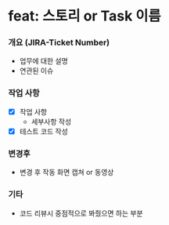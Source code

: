 # feat: 스토리 or Task 이름

### 개요 (JIRA-Ticket Number)

- 업무에 대한 설명
- 연관된 이슈

### 작업 사항

- [x] 작업 사항
    - 세부사항 작성
- [x] 테스트 코드 작성

### 변경후

- 변경 후 작동 화면 캡쳐 or 동영상

### 기타

- 코드 리뷰시 중점적으로 봐줬으면 하는 부분